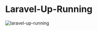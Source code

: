 # Laravel-Up-Running
 ![laravel-up-running](https://github.com/ebrahimabdallah/Laravel-Up-Running/assets/119238955/37d6505f-6821-48f7-b4b2-f5ed56bcec2e)
